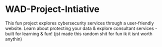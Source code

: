 # WAD-Project-Intiative
This fun project explores cybersecurity services through a user-friendly website. Learn about protecting your data &amp; explore consultant services - built for learning &amp; fun! (jst made this random shit for fun ik it isnt worth anythin)
